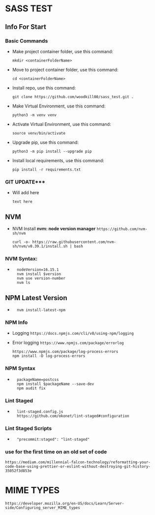 # SASS TEST
## Info For Start

### Basic Commands

-   Make project container folder, use this command:

        mkdir <containerFolderName>

-   Move to project container folder, use this command:

        cd <containerFolderName>

-   Install repo, use this command:

        git clone https://github.com/woodkill00/sass_test.git .

-   Make Virtual Environment, use this command:

        python3 -m venv venv

-   Activate Virtual Environment, use this command:

        source venv/bin/activate

-   Upgrade pip, use this command:

        python3 -m pip install --upgrade pip

-   Install local requirements, use this command:

        pip install -r requirements.txt

### GIT UPDATE***
-   Will add here

        text here
## NVM
-   NVM Install **nvm: node version manager** `https://github.com/nvm-sh/nvm`


        curl -o- https://raw.githubusercontent.com/nvm-sh/nvm/v0.39.1/install.sh | bash

### NVM Syntax:
-   
        nodeVersion=16.15.1
        nvm install $version
        nvm use version-number
        nvm ls

## NPM Latest Version
-   
        nvm install-latest-npm

### NPM Info
-   Logging `https://docs.npmjs.com/cli/v8/using-npm/logging`

-   Error logging `https://www.npmjs.com/package/errorlog`
        
        https://www.npmjs.com/package/log-process-errors
        npm install -D log-process-errors

### NPM Syntax
-   
        packageName=postcss
        npm install $packageName --save-dev
        npm audit fix

### Lint Staged
-   
        lint-staged.config.js
        https://github.com/okonet/lint-staged#configuration
### Lint Staged Scripts
-   
        "precommit:staged": "lint-staged"


### use for the first time on an old set of code
`https://medium.com/millennial-falcon-technology/reformatting-your-code-base-using-prettier-or-eslint-without-destroying-git-history-35052f3d853e`



# MIME TYPES
`https://developer.mozilla.org/en-US/docs/Learn/Server-side/Configuring_server_MIME_types`


